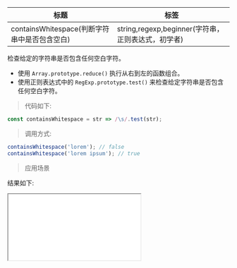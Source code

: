 | 标题                                         | 标签                                               |
| -------------------------------------------- | -------------------------------------------------- |
| containsWhitespace(判断字符串中是否包含空白) | string,regexp,beginner(字符串，正则表达式，初学者) |

检查给定的字符串是否包含任何空白字符。

- 使用 `Array.prototype.reduce()` 执行从右到左的函数组合。
- 使用正则表达式中的 `RegExp.prototype.test()` 来检查给定字符串是否包含任何空白字符。

> 代码如下:

```js
const containsWhitespace = str => /\s/.test(str);
```

> 调用方式:

```js
containsWhitespace('lorem'); // false
containsWhitespace('lorem ipsum'); // true
```

> 应用场景

<div class="code-editor" data-url="codes/javascript/html/containsWhitespace.html" data-language="html"></div>

结果如下:

<iframe src="codes/javascript/html/containsWhitespace.html"></iframe>
